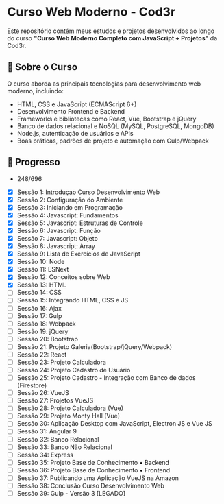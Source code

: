 # Curso Web Moderno - Cod3r

Este repositório contém meus estudos e projetos desenvolvidos ao longo do curso **"Curso Web Moderno Completo com JavaScript + Projetos"** da Cod3r.

## 📌 Sobre o Curso
O curso aborda as principais tecnologias para desenvolvimento web moderno, incluindo:
- HTML, CSS e JavaScript (ECMAScript 6+)
- Desenvolvimento Frontend e Backend
- Frameworks e bibliotecas como React, Vue, Bootstrap e jQuery
- Banco de dados relacional e NoSQL (MySQL, PostgreSQL, MongoDB)
- Node.js, autenticação de usuários e APIs
- Boas práticas, padrões de projeto e automação com Gulp/Webpack

## 🚀 Progresso

- 248/696
- [x] Sessão 1: Introduçao Curso Desenvolvimento Web
- [x] Sessão 2: Configuração do Ambiente
- [x] Sessão 3: Iniciando em Programação
- [x] Sessão 4: Javascript: Fundamentos
- [x] Sessão 5: Javascript: Estruturas de Controle
- [x] Sessão 6: Javascript: Função
- [x] Sessão 7: Javascript: Objeto
- [x] Sessão 8: Javascript: Array
- [x] Sessão 9: Lista de Exercícios de JavaScript
- [x] Sessão 10: Node
- [x] Sessão 11: ESNext
- [x] Sessão 12: Conceitos sobre Web
- [x] Sessão 13: HTML
- [ ] Sessão 14: CSS
- [ ] Sessão 15: Integrando HTML, CSS e JS
- [ ] Sessão 16: Ajax
- [ ] Sessão 17: Gulp
- [ ] Sessão 18: Webpack
- [ ] Sessão 19: jQuery
- [ ] Sessão 20: Bootstrap
- [ ] Sessão 21: Projeto Galeria(Bootstrap/jQuery/Webpack)
- [ ] Sessão 22: React
- [ ] Sessão 23: Projeto Calculadora
- [ ] Sessão 24: Projeto Cadastro de Usuário
- [ ] Sessão 25: Projeto Cadastro - Integração com Banco de dados (Firestore)
- [ ] Sessão 26: VueJS
- [ ] Sessão 27: Projetos VueJS
- [ ] Sessão 28: Projeto Calculadora (Vue)
- [ ] Sessão 29: Projeto Monty Hall (Vue)
- [ ] Sessão 30: Aplicação Desktop com JavaScript, Electron JS e Vue JS
- [ ] Sessão 31: Angular 9
- [ ] Sessão 32: Banco Relacional
- [ ] Sessão 33: Banco Não Relacional
- [ ] Sessão 34: Express
- [ ] Sessão 35: Projeto Base de Conhecimento • Backend
- [ ] Sessão 36: Projeto Base de Conhecimento • Frontend
- [ ] Sessão 37: Publicando uma Aplicação VueJS na Amazon
- [ ] Sessão 38: Conclusão Curso Desenvolvimento Web
- [ ] Sessão 39: Gulp - Versão 3 [LEGADO]